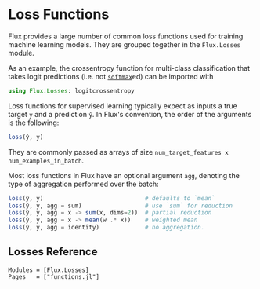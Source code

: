 # Loss Functions

Flux provides a large number of common loss functions used for training machine learning models.
They are grouped together in the `Flux.Losses` module.

As an example, the crossentropy function for multi-class classification that takes logit predictions (i.e. not [`softmax`](@ref)ed)
can be imported with

```julia
using Flux.Losses: logitcrossentropy
```

Loss functions for supervised learning typically expect as inputs a true target `y` and a prediction `ŷ`.
In Flux's convention, the order of the arguments is the following:

```julia
loss(ŷ, y)
```

They are commonly passed as arrays of size `num_target_features x num_examples_in_batch`. 

Most loss functions in Flux have an optional argument `agg`, denoting the type of aggregation performed over the
batch:

```julia
loss(ŷ, y)                             # defaults to `mean`
loss(ŷ, y, agg = sum)                  # use `sum` for reduction
loss(ŷ, y, agg = x -> sum(x, dims=2))  # partial reduction
loss(ŷ, y, agg = x -> mean(w .* x))    # weighted mean
loss(ŷ, y, agg = identity)             # no aggregation.
```

## Losses Reference

```@autodocs
Modules = [Flux.Losses]
Pages   = ["functions.jl"]
```
